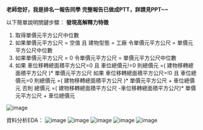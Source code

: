 **老師您好，我是排名一報告同學**
**完整報告已做成PTT，詳請見PPT~~**

以下簡單說明關鍵步驟：
**發現高解釋力特徵**
  1. 取得單價元平方公尺中位數
  2. 如果單價元平方公尺 = 空值 且 建物型態 = 工廠
      令單價元平方公尺 =  單價元平方公尺中位數
  3. 如果單價元平方公尺 = 0
      令單價元平方公尺 =  單價元平方公尺中位數
  4. 如果 車位移轉總面積平方公尺=0 且 車位總價元!=0
      則總價元 =( 建物移轉總面積平方公尺 )* 單價元平方公尺 
      如果 車位移轉總面積平方公尺=!0 且 車位總價元=0
      則總價元 =( 建物移轉總面積平方公尺 )* 單價元平方公尺 + 車位總價元
      否則 總價元 =( 建物移轉總面積平方公尺 -車位移轉總面積平方公尺)* 單價元平方公尺 + 車位總價元

![image](https://github.com/user-attachments/assets/fe185f91-d089-4f2a-9a55-0898ce11da80)

資料分析EDA：
![image](https://github.com/user-attachments/assets/ca1ad72c-dec2-4679-9949-571365471ef8)
![image](https://github.com/user-attachments/assets/b9709239-3b09-4c79-a827-e753eab055aa)
![image](https://github.com/user-attachments/assets/59bd3ff7-7bab-4a93-8b9d-ffd761815d2b)
![image](https://github.com/user-attachments/assets/7ca200f1-e11e-41eb-a233-3ecf9ca3280f)
![image](https://github.com/user-attachments/assets/fe3d95be-98d4-44d1-91a6-1eca63315bcc)
